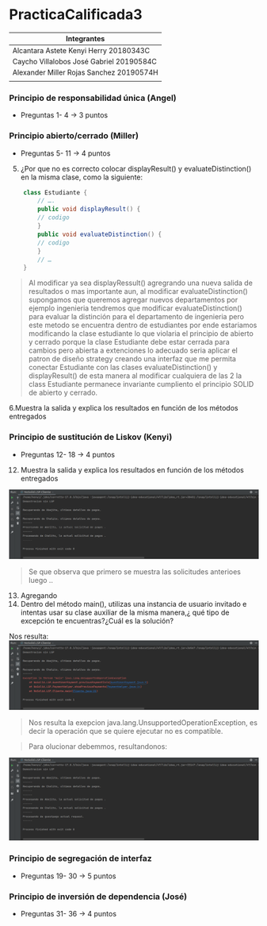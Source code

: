 # PracticaCalificada3

| Integrantes                               |
|-------------------------------------------|
| Alcantara Astete Kenyi Herry  20180343C   |
| Caycho Villalobos José Gabriel 20190584C  |
| Alexander Miller Rojas Sanchez  20190574H |
|                                           |


### Principio de responsabilidad única (Angel)


* Preguntas 1- 4 → 3 puntos


### Principio abierto/cerrado  (Miller)

* Preguntas 5- 11 → 4 puntos
5. ¿Por que no es correcto colocar displayResult() y evaluateDistinction() en la misma
clase, como la siguiente:

```java
    class Estudiante {
        // ….
        public void displayResult() {
        // codigo
        }
        public void evaluateDistinction() {
        // codigo
        }
        // …
    }
```
>Al modificar ya sea displayRessult() agregrando una nueva salida de resultados o mas importante
>aun, al modificar evaluateDistinction() supongamos que queremos agregar nuevos departamentos por ejemplo ingenieria
>tendremos que modificar evaluateDistinction() para evaluar la distinción para el departamento de ingenieria pero este 
>metodo se encuentra dentro de estudiantes por ende estariamos modificando la clase estudiante lo que violaria el 
>principio de abierto y cerrado porque la clase Estudiante debe estar cerrada para cambios pero abierta a extenciones lo 
>adecuado seria aplicar el patron de diseño strategy creando una interfaz que me permita conectar Estudiante con las clases evaluateDistinction()
>y displayResult() de esta manera al modificar cualquiera de las 2 la class Estudiante permanece invariante cumpliento el
>principio SOLID de abierto y cerrado.

6.Muestra la salida y explica los resultados en función de los métodos entregados




### Principio de sustitución de Liskov  (Kenyi)

* Preguntas 12- 18 → 4 puntos
12. Muestra la salida y explica los resultados en función de los métodos entregados

![Salida de la pregunta 12](./src/main/resources/pregunta12.png)

>Se que observa que primero se muestra las solicitudes anterioes
>luego ..


13. Agregando
14. Dentro del método main(), utilizas una instancia de usuario invitado e intentas
    usar su clase auxiliar de la misma manera,¿ qué tipo de excepción te encuentras?¿Cuál es la
    solución?

Nos resulta:
![Salida de la pregunta 12](./src/main/resources/pregunta14e.png)
> Nos resulta la exepcion java.lang.UnsupportedOperationException, es decir la operación
> que se quiere ejecutar no es compatible.

>Para olucionar debemmos, resultandonos:

![Salida de la pregunta 12](./src/main/resources/pregunta14.png)

### Principio de segregación de interfaz

* Preguntas 19- 30 → 5 puntos

### Principio de inversión de dependencia (José)

* Preguntas 31- 36 → 4 puntos


